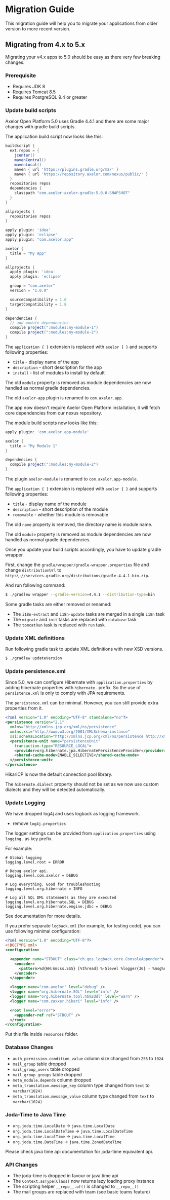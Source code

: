 # Migration Guide

This migration guide will help you to migrate your applications from
older version to more recent version.

## Migrating from 4.x to 5.x

Migrating your v4.x apps to 5.0 should be easy as there very few breaking changes.

### Prerequisite

* Requires JDK 8
* Requires Tomcat 8.5
* Requires PostgreSQL 9.4 or greater

### Update build scripts

Axelor Open Platform 5.0 uses Gradle 4.4.1 and there are some major changes with gradle build scripts.

The application build script now looks like this:

```gradle
buildscript {
  ext.repos = {
    jcenter()
    mavenCentral()
    mavenLocal()
    maven { url 'https://plugins.gradle.org/m2/' }
    maven { url 'https://repository.axelor.com/nexus/public/' }
  }
  repositories repos
  dependencies {
    classpath "com.axelor:axelor-gradle:5.0.0-SNAPSHOT"
  }
}

allprojects {
  repositories repos
}

apply plugin: 'idea'
apply plugin: 'eclipse'
apply plugin: "com.axelor.app"

axelor {
  title = "My App"
}

allprojects {
  apply plugin: 'idea'
  apply plugin: 'eclipse'

  group = "com.axelor"
  version = "1.0.0"

  sourceCompatibility = 1.8
  targetCompatibility = 1.8
}

dependencies {
  // add module dependencies
  compile project(":modules:my-module-1")
  compile project(":modules:my-module-2")
}
```

The `application { }` extension is replaced with `axelor { }` and
supports following properties:

* `title` - display name of the app
* `description` - short description for the app
* `install` - list of modules to install by default

The old `module` property is removed as module dependencies are now handled
as normal gradle dependencies.

The old `axelor-app` plugin is renamed to `com.axelor.app`.

The app now doesn't require Axelor Open Platform installation, it will fetch core dependencies
from our nexus repository.

The module build scripts now looks like this:

```gradle
apply plugin: 'com.axelor.app-module'

axelor {
  title = "My Module 1"
}

dependencies {
  compile project(":modules:my-module-2")
}
```

The plugin `axelor-module` is renamed to `com.axelor.app-module`.

The `application { }` extension is replaced with `axelor { }` and
supports following properties:

* `title` - display name of the module
* `description` - short description of the module
* `removable` - whether this module is removable

The old `name` property is removed, the directory name is module name.

The old `module` property is removed as module dependencies are now handled
as normal gradle dependencies.

Once you update your build scripts accordingly, you have to update gradle
wrapper.

First, change the `gradle/wrapper/gradle-wrapper.properties` file and
change `distributionUrl` to `https\://services.gradle.org/distributions/gradle-4.4.1-bin.zip`.

And run following command:

```sh
$ ./gradlew wrapper --gradle-version=4.4.1 --distribution-type=bin
```

Some gradle tasks are either removed or renamed:

* The `i18n-extract` and `i18n-update` tasks are merged in a single `i18n` task
* The `migrate` and `init` tasks are replaced with `database` task
* The `tomcatRun` task is replaced with `run` task

### Update XML definitions

Run following gradle task to update XML definitions with new XSD versions.

```sh
$ ./gradlew updateVersion
```

### Update persistence.xml

Since 5.0, we can configure Hibernate with `application.properties` by adding
hibernate properties with `hibernate.` prefix. So the use of `persistence.xml`
is only to comply with JPA requirements.

The `persistence.xml` can be minimal. However, you can still provide extra
properties from it.

```xml
<?xml version="1.0" encoding="UTF-8" standalone="no"?>
<persistence version="2.1"
  xmlns="http://xmlns.jcp.org/xml/ns/persistence"
  xmlns:xsi="http://www.w3.org/2001/XMLSchema-instance"
  xsi:schemaLocation="http://xmlns.jcp.org/xml/ns/persistence http://xmlns.jcp.org/xml/ns/persistence/persistence_2_1.xsd">
  <persistence-unit name="persistenceUnit"
    transaction-type="RESOURCE_LOCAL">
    <provider>org.hibernate.jpa.HibernatePersistenceProvider</provider>
    <shared-cache-mode>ENABLE_SELECTIVE</shared-cache-mode>
  </persistence-unit>
</persistence>
```

HikariCP is now the default connection pool library.

The `hibernate.dialect` property should not be set as we now use custom dialects
and they will be detected automatically.

### Update Logging

We have dropped log4j and uses logback as logging framework.

* remove `log4j.properties`

The logger settings can be provided from `application.properties` using
`logging.` as key prefix.

For example:

```properties
# Global logging
logging.level.root = ERROR

# Debug axelor api.
logging.level.com.axelor = DEBUG

# Log everything. Good for troubleshooting
logging.level.org.hibernate = INFO

# Log all SQL DML statements as they are executed
logging.level.org.hibernate.SQL = DEBUG
logging.level.org.hibernate.engine.jdbc = DEBUG
```

See documentation for more details.

If you prefer separate `logback.xml` (for example, for testing code), you can
use following minimal configuration:

```xml
<?xml version="1.0" encoding="UTF-8"?>
<!DOCTYPE xml>
<configuration>

  <appender name="STDOUT" class="ch.qos.logback.core.ConsoleAppender">
    <encoder>
      <pattern>%d{HH:mm:ss.SSS} [%thread] %-5level %logger{36} - %msg%n</pattern>
    </encoder>
  </appender>

  <logger name="com.axelor" level="debug" />
  <logger name="org.hibernate.SQL" level="info" />
  <logger name="org.hibernate.tool.hbm2ddl" level="warn" />
  <logger name="com.zaxxer.hikari" level="info" />

  <root level="error">
    <appender-ref ref="STDOUT" />
  </root>
</configuration>
```

Put this file inside `resources` folder.

### Database Changes

* `auth_permission.condition_value` column size changed from `255` to `1024`
* `mail_group` table dropped
* `mail_group_users` table dropped
* `mail_group_groups` table dropped
* `meta_module.depends` column dropped
* `meta_translation.message_key` column type changed from `text` to `varchar(1024)`
* `meta_translation.message_value` column type changed from `text` to `varchar(1024)`

### Joda-Time to Java Time

* `org.joda.time.LocalDate` -> `java.time.LocalDate`
* `org.joda.time.LocalDateTime` -> `java.time.LocalDateTime`
* `org.joda.time.LocalTime` -> `java.time.LocalTime`
* `org.joda.time.DateTime` -> `java.time.ZonedDateTime`

Please check java time api documentation for joda-time equivalent api.

### API Changes

* The joda-time is dropped in favour or java.time api
* The `Context.asType(Class)` now returns lazy loading proxy instance
* The scripting helper `__repo__.of()` is changed to `__repo__()`
* The mail groups are replaced with team (see basic teams feature)
